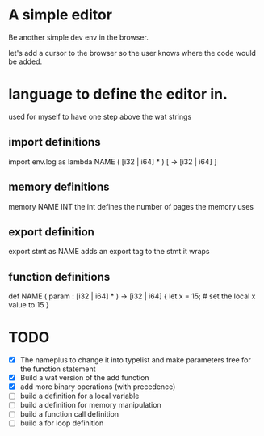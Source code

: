 # A simple editor
Be another simple dev env in the browser.

let's add a cursor to the browser so the user knows where the code would be added.

# language to define the editor in.
used for myself to have one step above the wat strings

## import definitions
import env.log as lambda NAME ( [i32 | i64] * ) [ -> [i32 | i64] ]

## memory definitions
memory NAME INT
the int defines the number of pages the memory uses

## export definition
export stmt as NAME
adds an export tag to the stmt it wraps

## function definitions
def NAME ( param : [i32 | i64] * ) -> [i32 | i64] {
    let x = 15; # set the local x value to 15
}

# TODO
- [x] The nameplus to change it into typelist and make parameters free for the function statement
- [x] Build a wat version of the add function
- [x] add more binary operations (with precedence)
- [ ] build a definition for a local variable
- [ ] build a definition for memory manipulation
- [ ] build a function call definition
- [ ] build a for loop definition